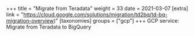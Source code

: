 +++
title = "Migrate from Teradata"
weight = 33
date = 2021-03-07
[extra]
link = "https://cloud.google.com/solutions/migration/td2bq/td-bq-migration-overview)"
[taxonomies]
groups = ["gcp"]
+++
GCP service: Migrate from Teradata to BigQuery

